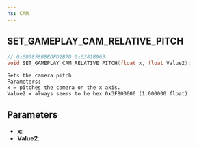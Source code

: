 ```yaml
---
ns: CAM
---
```

## SET_GAMEPLAY_CAM_RELATIVE_PITCH

```c
// 0x6D0858B8EDFD2B7D 0x6381B963
void SET_GAMEPLAY_CAM_RELATIVE_PITCH(float x, float Value2);
```

```
Sets the camera pitch.  
Parameters:  
x = pitches the camera on the x axis.  
Value2 = always seems to be hex 0x3F800000 (1.000000 float).  
```

## Parameters
* **x**: 
* **Value2**: 

